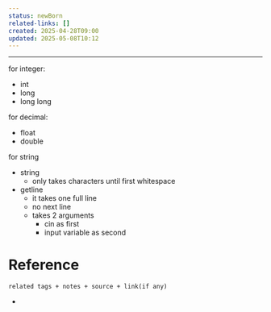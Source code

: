 ```yaml
---
status: newBorn
related-links: []
created: 2025-04-28T09:00
updated: 2025-05-08T10:12
---
```

---

for integer:
- int
- long
- long long

for decimal:
- float
- double

for string
- string
	- only takes characters until first whitespace
- getline
	- it takes one full line
	- no next line 
	- takes 2 arguments
		- cin as first
		- input variable as second


# Reference
`related tags + notes + source + link(if any)`
 

- 